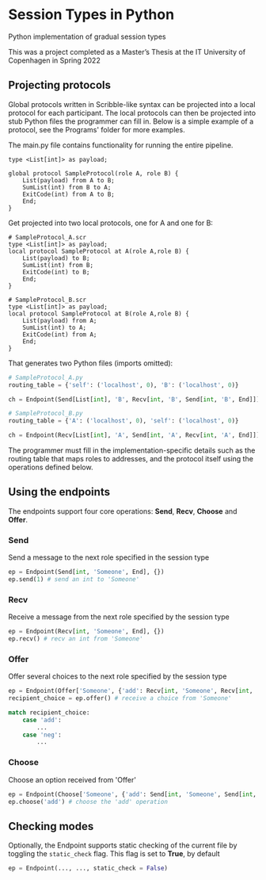 # Session Types in Python

Python implementation of gradual session types

This was a project completed as a Master’s Thesis at the IT University of Copenhagen in Spring 2022

## Projecting protocols

Global protocols written in Scribble-like syntax can be projected into a local protocol 
for each participant. The local protocols can then be projected into stub Python files 
the programmer can fill in. Below is a simple example of a protocol, see the Programs' folder for more examples. 

The main.py file contains functionality for running the entire pipeline.

```
type <List[int]> as payload;

global protocol SampleProtocol(role A, role B) {
    List(payload) from A to B;
    SumList(int) from B to A;
    ExitCode(int) from A to B;
    End;
}
```

Get projected into two local protocols, one for A and one for B:

```
# SampleProtocol_A.scr
type <List[int]> as payload;
local protocol SampleProtocol at A(role A,role B) {
    List(payload) to B;
    SumList(int) from B;
    ExitCode(int) to B;
    End;
}

# SampleProtocol_B.scr
type <List[int]> as payload;
local protocol SampleProtocol at B(role A,role B) {
    List(payload) from A;
    SumList(int) to A;
    ExitCode(int) from A;
    End;
}
```
That generates two Python files (imports omitted):

```python
# SampleProtocol_A.py
routing_table = {'self': ('localhost', 0), 'B': ('localhost', 0)}

ch = Endpoint(Send[List[int], 'B', Recv[int, 'B', Send[int, 'B', End]]], routing_table)

# SampleProtocol_B.py
routing_table = {'A': ('localhost', 0), 'self': ('localhost', 0)}

ch = Endpoint(Recv[List[int], 'A', Send[int, 'A', Recv[int, 'A', End]]], routing_table)
```

The programmer must fill in the implementation-specific details such as the routing table that maps roles to addresses, and the protocol itself using the operations defined below.

## Using the endpoints

The endpoints support four core operations: **Send**, **Recv**, **Choose** and **Offer**.

### Send
Send a message to the next role specified in the session type
```python
ep = Endpoint(Send[int, 'Someone', End], {})
ep.send(1) # send an int to 'Someone'
```

### Recv
Receive a message from the next role specified by the session type
```python
ep = Endpoint(Recv[int, 'Someone', End], {})
ep.recv() # recv an int from 'Someone'
```

### Offer
Offer several choices to the next role specified by the session type
```python
ep = Endpoint(Offer['Someone', {'add': Recv[int, 'Someone', Recv[int, 'Someone', Send[int, 'Someone', End]]], 'neg': Recv[int, 'Someone', Send[int, 'Someone', End]]}], {})
recipient_choice = ep.offer() # receive a choice from 'Someone'

match recipient_choice:
    case 'add':
        ...
    case 'neg':
        ...
```

### Choose
Choose an option received from 'Offer'
```python
ep = Endpoint(Choose['Someone', {'add': Send[int, 'Someone', Send[int, 'Someone', Recv[int, 'Someone', End]]], 'neg': Send[int, 'Someone', Recv[int, 'Someone', End]]}], {})
ep.choose('add') # choose the 'add' operation
```

## Checking modes

Optionally, the Endpoint supports static checking of the current file by toggling the ```static_check``` flag. This flag is set to **True**, by default

```python
ep = Endpoint(..., ..., static_check = False)
```
